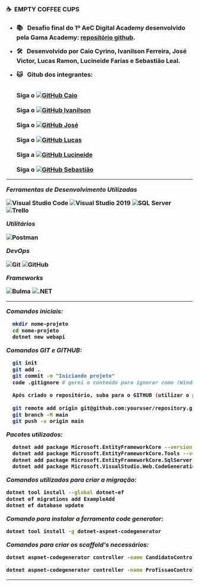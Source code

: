 <h3> ☕ &nbsp;EMPTY COFFEE CUPS <h3/>
  
- 📚 &nbsp; Desafio final do 1º **AeC Digital Academy** desenvolvido pela Gama Academy: <a href="https://github.com/educacao-gama/desafios-gama/tree/main/banco%20de%20curriculos/">repositório github</a>.
- 🛠 &nbsp; Desenvolvido por **Caio Cyrino, Ivanilson Ferreira, José Victor, Lucas Ramon, Lucineide Farias e Sebastião Leal.**
- 🐱 &nbsp; Gitub dos integrantes:
  
  <br/>Siga o [![GitHub Caio]( https://img.shields.io/github/followers/sbstleal?label=Caio&style=social)](https://github.com/feholy/)<br/>
  <br/>Siga o [![GitHub Ivanilson]( https://img.shields.io/github/followers/IvanFerroli?label=Ivanilson&style=social)](https://github.com/IvanFerroli/)<br/>
  <br/>Siga o [![GitHub José]( https://img.shields.io/github/followers/josevictormobile?label=José&style=social)](https://github.com/josevictormobile/)<br/>
  <br/>Siga o [![GitHub Lucas]( https://img.shields.io/github/followers/luksramon?label=Lucas&style=social)](https://github.com/luksramon/)<br/>
  <br/>Siga a [![GitHub Lucineide]( https://img.shields.io/github/followers/lucineidefarias?label=Lucineide&style=social)](https://github.com/lucineidefarias/)<br/>
  <br/>Siga o [![GitHub Sebastião]( https://img.shields.io/github/followers/sbstleal?label=Sebastião&style=social)](https://github.com/sbstleal/)<br/>
  
 ---
  
 *Ferramentas de Desenvolvimento Utilizadas*

  ![Visual Studio Code](https://img.shields.io/badge/-Visual%20Studio%20Code-333333?style=flat&logo=visual-studio-code&logoColor=007ACC)
  ![Visual Studio 2019](https://img.shields.io/badge/-Visual%20Studio%202019%20Community-333333?style=flat&logo=visual-studio&logoColor=9900CC)
  ![SQL Server](https://img.shields.io/badge/-SQL%20Server-333333?style=flat&logo=SQLserver&logoColor=007ACC)
  ![Trello](https://img.shields.io/badge/-Trello-333333?style=flat&logo=trello&logoColor=007ACC)

 *Utilitários*

  ![Postman](https://img.shields.io/badge/-Postman-333333?style=flat&logo=postman)
  
 *DevOps*

  ![Git](https://img.shields.io/badge/-Git-333333?style=flat&logo=git)
  ![GitHub](https://img.shields.io/badge/-GitHub-333333?style=flat&logo=github)
  
*Frameworks*
  
  ![Bulma](https://img.shields.io/badge/-Bulma-333333?style=flat&logo=Bulma)
  ![.NET](https://img.shields.io/badge/-DotNET%20Core-333333?style=flat&logo=DotNetCore)
  
 ---
  
*Comandos iniciais:*
``` bash
  mkdir nome-projeto
  cd nome-projeto
  dotnet new webapi
```

*Comandos GIT e GITHUB:*
``` bash
  git init
  git add .
  git commit -m "Iniciando projeto"
  code .gitignore # gerei o conteúdo para ignorar como (Windows, Linux, Mac, DotnetCore, VisualStudioCore) no link: <a href="https://www.toptal.com/developers/gitignore">GITIGONRE.IO</a>.
  
  Após criado o repositório, suba para o GITHUB (utilizar o primeiro comando que o GITHUB fornece):
  
  git remote add origin git@github.com:youruser/repository.git
  git branch -M main
  git push -u origin main
```

*Pacotes utilizados:*
``` bash
  dotnet add package Microsoft.EntityFrameworkCore --version 5.0.9
  dotnet add package Microsoft.EntityFrameworkCore.Tools --version 5.0.9
  dotnet add package Microsoft.EntityFrameworkCore.SqlServer --version 5.0.9
  dotnet add package Microsoft.VisualStudio.Web.CodeGeneration.Design --version 5.0.2
```

*Comandos utilizados para criar a migração:*
``` bash
dotnet tool install --global dotnet-ef
dotnet ef migrations add ExampleAdd
dotnet ef database update
```

*Comando para instalar a ferramenta code generator:*
``` bash
dotnet tool install -g dotnet-aspnet-codegenerator
```

*Comandos para criar os scaffold's necessários:*
``` bash
dotnet aspnet-codegenerator controller -name CandidatoController -async -api -m Candidato -dc DbContexto -outDir Controllers

dotnet aspnet-codegenerator controller -name ProfissaoController -async -api -m Profissao -dc DbContexto -outDir Controllers

``` 
  
 ---
